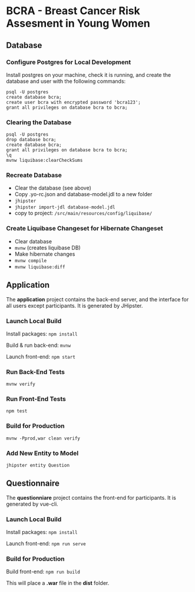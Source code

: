 # BCRA - Breast Cancer Risk Assesment in Young Women

## Database

### Configure Postgres for Local Development
Install postgres on your machine, check it is running, and create the database and user with the following commands:
```
psql -U postgres
create database bcra;
create user bcra with encrypted password 'bcra123';
grant all privileges on database bcra to bcra;
```

### Clearing the Database
```
psql -U postgres
drop database bcra;
create database bcra;
grant all privileges on database bcra to bcra;
\q
mvnw liquibase:clearCheckSums
```

### Recreate Database
 * Clear the database (see above)
 * Copy .yo-rc.json and database-model.jdl to a new folder
 * `jhipster`
 * `jhipster import-jdl database-model.jdl`
 * copy to project: `/src/main/resources/config/liquibase/`

### Create Liquibase Changeset for Hibernate Changeset
 * Clear database
 * `mvnw` (creates liquibase DB)
 * Make hibernate changes
 * `mvnw compile`
 * `mvnw liquibase:diff`
 
 
## Application

The **application** project contains the back-end server, and the interface for all users except participants. It is generated by JHipster.

### Launch Local Build
Install packages: `npm install`

Build & run back-end: `mvnw`

Launch front-end: `npm start`

### Run Back-End Tests
`mvnw verify`

### Run Front-End Tests
`npm test`

### Build for Production
`mvnw -Pprod,war clean verify`

### Add New Entity to Model
`jhipster entity Question`

## Questionnaire

The **questionniare** project contains the front-end for participants. It is generated by vue-cli.

### Launch Local Build
Install packages: `npm install`

Launch front-end: `npm run serve`

### Build for Production

Build front-end: `npm run build`

This will place a **.war** file in the **dist** folder.



